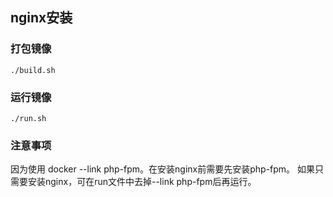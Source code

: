 ## nginx安装

### 打包镜像

```shell
./build.sh
```

### 运行镜像

```shell
./run.sh
```

### 注意事项
因为使用 docker --link php-fpm。在安装nginx前需要先安装php-fpm。 如果只需要安装nginx，可在run文件中去掉--link php-fpm后再运行。
